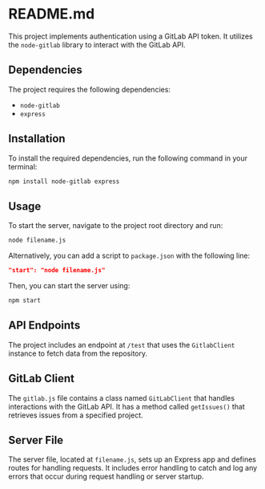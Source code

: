 # README.md
This project implements authentication using a GitLab API token. It utilizes the `node-gitlab` library to interact with the GitLab API.

## Dependencies
The project requires the following dependencies:
- `node-gitlab`
- `express`

## Installation
To install the required dependencies, run the following command in your terminal:
```bash
npm install node-gitlab express
```

## Usage
To start the server, navigate to the project root directory and run:
```bash
node filename.js
```
Alternatively, you can add a script to `package.json` with the following line:
```json
"start": "node filename.js"
```
Then, you can start the server using:
```bash
npm start
```

## API Endpoints
The project includes an endpoint at `/test` that uses the `GitlabClient` instance to fetch data from the repository.

## GitLab Client
The `gitlab.js` file contains a class named `GitLabClient` that handles interactions with the GitLab API. It has a method called `getIssues()` that retrieves issues from a specified project.

## Server File
The server file, located at `filename.js`, sets up an Express app and defines routes for handling requests. It includes error handling to catch and log any errors that occur during request handling or server startup.